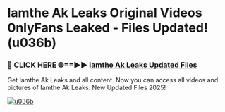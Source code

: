 # Iamthe Ak Leaks Original Videos 0nlyFans Leaked - Files Updated! (u036b)

<h3>🔴 CLICK HERE 🌐==►► <a href="https://tinyurl.com/ehrbuxhb" rel="nofollow">Iamthe Ak Leaks Updated Files</a></h3>

Get Iamthe Ak Leaks and all content. Now you can access all videos and pictures of Iamthe Ak Leaks. New Updated Files 2025!

[![u036b](https://i.imgur.com/lVYEuWS.gif)](https://tinyurl.com/ehrbuxhb)
